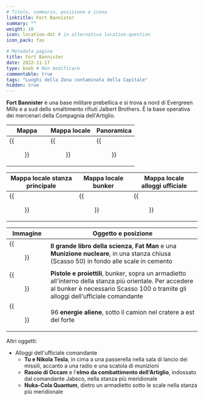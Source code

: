 ```yaml
---
# Titolo, sommario, posizione e icona
linktitle: Fort Bannister
summary: ""
weight: 10
icon: location-dot # in alternativa location-question
icon_pack: fas

# Metadata pagina
title: Fort Bannister
date: 2022-11-17
type: book # Non modificare
commentable: true
tags: "Luoghi della Zona contaminata della Capitale"
hidden: true
---
```


<div class="fo3">


**Fort Bannister** è una base militare prebellica e si trova a nord di Evergreen Mills e a sud dello smaltimento rifiuti Jalbert Brothers. È la base operativa dei mercenari della Compagnia dell'Artiglio.

| Mappa                                      | Mappa locale                                     | Panoramica                             |
| ------------------------------------------ | ------------------------------------------------ | -------------------------------------- |
| {{<figure src="fo3/Fort_Bannister_loc.webp">}} | {{<figure src="fo3/Fort_Bannister_local_map.webp">}} | {{<figure src="fo3/Fort_Bannister.webp">}} |

| Mappa locale stanza principale                  | Mappa locale bunker                               | Mappa locale alloggi ufficiale                         |
| ----------------------------------------------- | ------------------------------------------------- | ------------------------------------------------------ |
| {{<figure src="fo3/Fort_Bannister_main_map.webp">}} | {{<figure src="fo3/Fort_Bannister_bunker_map.webp">}} | {{<figure src="fo3/Fort_Bannister_CO_quarters_map.webp">}} |

| Immagine                                                      | Oggetto e posizione                                                                                                                                                                          |
| ------------------------------------------------------------- | -------------------------------------------------------------------------------------------------------------------------------------------------------------------------------------------- |
| {{<figure src="fo3/Ft_Bannister_Main's_most_notable_loot.webp">}} | **Il grande libro della scienza**, **Fat Man** e una **Munizione nucleare**, in una stanza chiusa (Scasso 50) in fondo alle scale in cemento                                                 |
| {{<figure src="fo3/Guns_and_Bullets_Fort_Bannister.webp">}}       | **Pistole e proiettili**, bunker, sopra un armadietto all'interno della stanza più orientale. Per accedere al bunker è necessario Scasso 100 o tramite gli alloggi dell'ufficiale comandante |
| {{<figure src="fo3/Ground_zero_apc.webp">}}                       | 96 **energie aliene**, sotto il camion nel cratere a est del forte                                                                                                                           |


Altri oggetti:
- Alloggi dell'ufficiale comandante
	- **Tu e Nikola Tesla**, in cima a una passerella nella sala di lancio dei missili, accanto a una radio e una scatola di munizioni
	- **Rasoio di Occam** e l'**elmo da combattimento dell'Artiglio**, indossato dal comandante Jabsco, nella stanza più meridionale
	- **Nuka-Cola Quantum**, dietro un armadietto sotto le scale nella stanza più meridionale

</div>